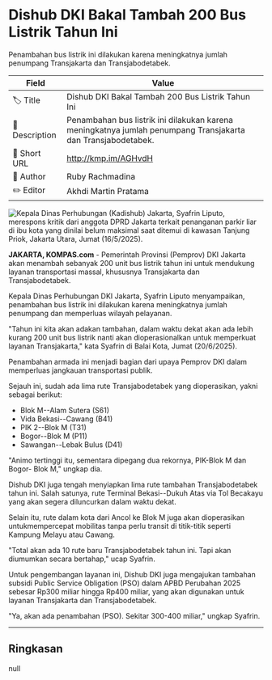 # Dishub DKI Bakal Tambah 200 Bus Listrik Tahun Ini

Penambahan bus listrik ini dilakukan karena meningkatnya jumlah penumpang Transjakarta dan Transjabodetabek.

| Field         | Value                                                       |
|---------------|-------------------------------------------------------------|
| 🏷️ Title       | Dishub DKI Bakal Tambah 200 Bus Listrik Tahun Ini |
| 📝 Description | Penambahan bus listrik ini dilakukan karena meningkatnya jumlah penumpang Transjakarta dan Transjabodetabek. |
| 🔗 Short URL   | http://kmp.im/AGHvdH |
| 👤 Author      | Ruby Rachmadina |
| ✏️ Editor      | Akhdi Martin Pratama |

![Kepala Dinas Perhubungan (Kadishub) Jakarta, Syafrin Liputo, merespons kritik dari anggota DPRD Jakarta terkait penanganan parkir liar di ibu kota yang dinilai belum maksimal saat ditemui di kawasan Tanjung Priok, Jakarta Utara, Jumat (16/5/2025).](https://asset.kompas.com/crops/vOVjOh0WP6l5iqj7baI2s-1WevA=/0x0:0x0/750x500/data/photo/2025/05/16/6827094fe84ca.jpeg)

**JAKARTA, KOMPAS.com** - Pemerintah Provinsi (Pemprov) DKI Jakarta akan menambah sebanyak 200 unit bus listrik tahun ini untuk mendukung layanan transportasi massal, khususnya Transjakarta dan Transjabodetabek.

Kepala Dinas Perhubungan DKI Jakarta, Syafrin Liputo menyampaikan, penambahan bus listrik ini dilakukan karena meningkatnya jumlah penumpang dan memperluas wilayah pelayanan.

"Tahun ini kita akan adakan tambahan, dalam waktu dekat akan ada lebih kurang 200 unit bus listrik nanti akan dioperasionalkan untuk memperkuat layanan Transjakarta," kata Syafrin di Balai Kota, Jumat (20/6/2025).

Penambahan armada ini menjadi bagian dari upaya Pemprov DKI dalam memperluas jangkauan transportasi publik.

Sejauh ini, sudah ada lima rute Transjabodetabek yang dioperasikan, yakni sebagai berikut:

- Blok M--Alam Sutera (S61)
- Vida Bekasi--Cawang (B41)
- PIK 2--Blok M (T31)
- Bogor--Blok M (P11)
- Sawangan--Lebak Bulus (D41)

"Animo tertinggi itu, sementara dipegang dua rekornya, PIK-Blok M dan Bogor- Blok M," ungkap dia.

Dishub DKI juga tengah menyiapkan lima rute tambahan Transjabodetabek tahun ini. Salah satunya, rute Terminal Bekasi--Dukuh Atas via Tol Becakayu yang akan segera diluncurkan dalam waktu dekat.

Selain itu, rute dalam kota dari Ancol ke Blok M juga akan dioperasikan untukmempercepat mobilitas tanpa perlu transit di titik-titik seperti Kampung Melayu atau Cawang.

"Total akan ada 10 rute baru Transjabodetabek tahun ini. Tapi akan diumumkan secara bertahap," ucap Syafrin.

Untuk pengembangan layanan ini, Dishub DKI juga mengajukan tambahan subsidi Public Service Obligation (PSO) dalam APBD Perubahan 2025 sebesar Rp300 miliar hingga Rp400 miliar, yang akan digunakan untuk layanan Transjakarta dan Transjabodetabek.

"Ya, akan ada penambahan (PSO). Sekitar 300-400 miliar," ungkap Syafrin.

---
## Ringkasan

null
